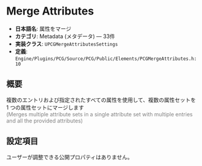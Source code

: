 # Merge Attributes

- **日本語名**: 属性をマージ
- **カテゴリ**: Metadata (メタデータ) — 33件
- **実装クラス**: `UPCGMergeAttributesSettings`
- **定義**: `Engine/Plugins/PCG/Source/PCG/Public/Elements/PCGMergeAttributes.h:10`

## 概要

複数のエントリおよび指定されたすべての属性を使用して、複数の属性セットを 1 つの属性セットにマージします<br><span style='color:gray'>(Merges multiple attribute sets in a single attribute set with multiple entries and all the provided attributes)</span>

## 設定項目


ユーザーが調整できる公開プロパティはありません。
